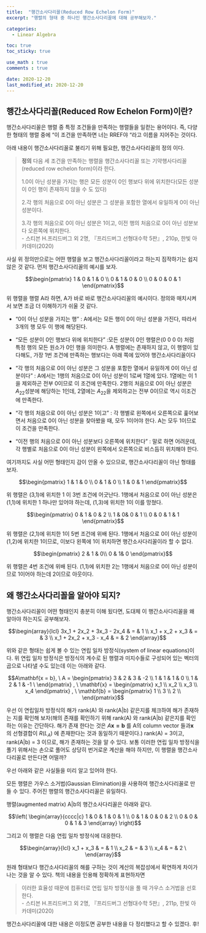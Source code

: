 ```yaml
---
title:  "행간소사다리꼴(Reduced Row Echelon Form)"
excerpt: "행렬의 형태 중 하나인 행간소사다리꼴에 대해 공부해보자."

categories:
  - Linear Algebra

toc: true
toc_sticky: true

use_math : true
comments : true

date: 2020-12-20
last_modified_at: 2020-12-20
---
```




## 행간소사다리꼴(Reduced Row Echelon Form)이란?
행간소사다리꼴은 행렬 중 특정 조건들을 만족하는 행렬들을 일컫는 용어이다. 즉, 다양한 형태의 행렬 중에 “이 조건을 만족하면 너는 RREF야 “라고 이름을 지어주는 것이다.

아래 내용이 행간소사다리꼴로 불리기 위해 필요한, 행간소사다리꼴의 정의 이다.

>**정의** 다음 세 조건을 만족하는 행렬을 행간소사다리꼴 또는 기약행사다리꼴(reduced row echelon form)이라 한다.
>
>1.0이 아닌 성분을 가지는 행은 모든 성분이 0인 행보다 위에 위치한다(모든 성분이 0인 행이 존재하지 않을 수 도 있다)
>
>2.각 행의 처음으로 0이 아닌 성분은 그 성분을 포함한 열에서 유일하게 0이 아닌 성분이다.
>
>3.각 행의 처음으로 0이 아닌 성분은 1이고, 이전 행의 처음으로 0이 아닌 성분보다 오른쪽에 위치한다.  
>\- 스티븐 H.프리드버그 외 2명, 『프리드버그 선형대수학 5판』, 210p, 한빛 아카데미(2020)

사실 위 정의만으로는 어떤 행렬을 보고 행간소사다리꼴이라고 하는지 짐작하기는 쉽지 않은 것 같다. 먼저 행간소사다리꼴의 예시를 보자.

$$\begin{pmatrix} 1 & 0 & 1 & 0 \\ 0 & 1 & 0 & 0 \\ 0 & 0 & 0 & 1 \end{pmatrix}$$

위 행렬을 행렬 A라 하면, A가 바로 바로 행간소사다리꼴의 예시이다. 정의와 매치시켜서 보면 조금 더 이해하기가 쉬울 것 같다.

- “0이 아닌 성분을 가지는 행” : A에서는 모든 행이 0이 아닌 성분을 가진다, 따라서 3개의 행 모두 이 행에 해당된다.

- “모든 성분이 0인 행보다 위에 위치한다” :모든 성분이 0인 행렬은$\left( 0 \ 0 \ 0 \ 0 \right)$ 처럼 특정 행의 모든 원소가 0인 행을 의미한다. A 행렬에는 존재하지 않고, 이 행렬이 있다해도, 가장 1번 조건에 만족하는 행보다는 아래 쪽에 있어야 행간소사다리꼴이다

- “각 행의 처음으로 0이 아닌 성분은 그 성분을 포함한 열에서 유일하게 0이 아닌 성분이다” : A에서는 1행의 처음으로 0이 아닌 성분이 1로써 1열에 있다. 1열에는 이 1을 제외하곤 전부 0이므로 이 조건에 만족한다. 2행의 처음으로 0이 아닌 성분은$A_{22}$성분에 해당하는 1인데, 2열에는 $A_{22}$을 제외하고는 전부 0이므로 역시 이조건에 만족한다.

- “각 행의 처음으로 0이 아닌 성분은 1이고” : 각 행별로 왼쪽에서 오른쪽으로 훑어보면서 처음으로 0이 아닌 성분을 찾아봤을 때, 모두 1이어야 한다. A는 모두 1이므로 이 조건을 만족한다.

- “이전 행의 처음으로 0이 아닌 성분보다 오른쪽에 위치한다” : 말로 하면 어려운데, 각 행별로 처음으로 0이 아닌 성분이 왼쪽에서 오른쪽으로 비스듬히 위치해야 한다.

여기까지도 사실 어떤 형태인지 감이 안올 수 있으므로, 행간소사다리꼴이 아닌 형태를 보자.

$$\begin{pmatrix} 1 & 1 & 0 \\ 0 & 1 & 0 \\ 1 & 0 & 1 \end{pmatrix}$$

위 행렬은 (3,1)에 위치한 1 이 3번 조건에 어긋난다. 1행에서 처음으로 0이 아닌 성분은 (1,1)에 위치한 1 하나만 있어야 하는데, (1,3)에 위치한 1이 이를 망쳤다.

$$\begin{pmatrix} 0 & 1 & 0 & 2 \\ 1 & 0& 0 & 1 \\ 0 & 0 & 1 & 1 \end{pmatrix}$$

위 행렬은 (2,1)에 위치한 1이 5번 조건에 위배 된다. 1행에서 처음으로 0이 아닌 성분이 (1,2)에 위치한 1이므로, 이보다 왼쪽에 1이 위치하면 행간소사다리꼴이라 할 수 없다.

$$\begin{pmatrix} 2 & 1 & 0\\ 0 & 1& 0 \end{pmatrix}$$

위 행렬은 4번 조건에 위배 된다. (1,1)에 위치한 2는 1행에서 처음으로 0이 아닌 성분이므로 1이어야 하는데 2이므로 아웃이다.

## 왜 행간소사다리꼴을 알아야 되지?
행간소사다리꼴이 어떤 형태인지 충분히 이해 됬다면, 도대체 이 행간소사다리꼴을 왜 알아야 하는지도 공부해보자.

$$\begin{array}{lcl} 3x_1 + 2x_2 + 3x_3 - 2x_4 & = & 1 \\ x_1 + x_2 + x_3 & = & 3 \\ x_1 + 2x_2 + x_3 - x_4 & = & 2 \end{array}$$

위와 같은 형태는 쉽게 볼 수 있는 연립 일차 방정식(system of linear equations)이다.
위 연립 일차 방정식은 방정식의 계수로 된 행렬과 미지수들로 구성되어 있는 벡터의 곱으로 나타낼 수도 있는데 이는 아래와 같다.

$$A\mathbf{x = b}, \ A = \begin{pmatrix} 3 & 2 & 3 & -2 \\ 1 & 1 & 1 & 0 \\ 1 & 2 & 1 & -1 \ \end{pmatrix} , \
\mathbf{x} = \begin{pmatrix} x_1 \\ x_2 \\ x_3 \\ x_4 \end{pmatrix} , \
\mathbf{b} = \begin{pmatrix} 1 \\ 3 \\ 2 \\ \end{pmatrix}$$

우선 이 연립일차 방정식의 해가 rank(A) 와 rank(A\|b) 같은지를 체크하여 해가 존재하는 지를 확인해 보자(해의 존재를 확인하기 위해 rank(A) 와 rank(A\|b) 같은지를 확인하는 이유는 간단하다. 해가 존재 한다는 것은 $A\mathbf{x = b}$ 를 A의 column vector 들과$\mathbf{x}$ 의 선형결합이 $R(L_A)$ 에 존재한다는 것과 동일하기 때문이다.)
rank(A) = 3이고, rank(A\|b) = 3 이므로, 해가 존재하는 것을 알 수 있다. 보통 이러한 연립 일차 방정식을 풀기 위해서는 손으로 풀어도 상당히 번거로운 계산을 해야 하지만, 이 행렬을 행간소사다리꼴로 만든다면 어떨까?

우선 아래와 같은 사실들을 미리 알고 있어야 한다.

모든 행렬은 가우스 소거법(Gaussian Elimination)을 사용하여 행간소사다리꼴로 만들 수 있다.
주어진 행렬의 행간소사다리꼴은 유일하다.

행렬(augmented matrix) A\|b의 행간소사다리꼴은 아래와 같다.

$$\left( \begin{array}{cccc|c} 1 & 0 & 1 & 0 & 1 \\ 0 & 1 & 0 & 0 & 2 \\ 0 & 0 & 0 & 1 & 3  \end{array} \right)$$

그리고 이 행렬은 다음 연립 일차 방정식에 대응한다.

$$\begin{array}{lcl} x_1 + x_3 & = & 1 \\ x_2 & = & 3 \\ x_4 & = & 2 \ \end{array}$$

원래 형태보다 행간소사다리꼴의 해를 구하는 것이 계산의 복잡성에서 확연하게 차이가 나는 것을 알 수 있다. 책의 내용을 인용해 정확하게 표현하자면

>이러한 효율성 때문에 컴퓨터로 연립 일차 방정식을 풀 때 가우스 소거법을 선호한다.  
> \- 스티븐 H.프리드버그 외 2명, 『프리드버그 선형대수학 5판』, 211p, 한빛 아카데미(2020)

행간소사다리꼴에 대한 내용은 이정도면 공부한 내용을 다 정리했다고 할 수 있겠다. 후!
